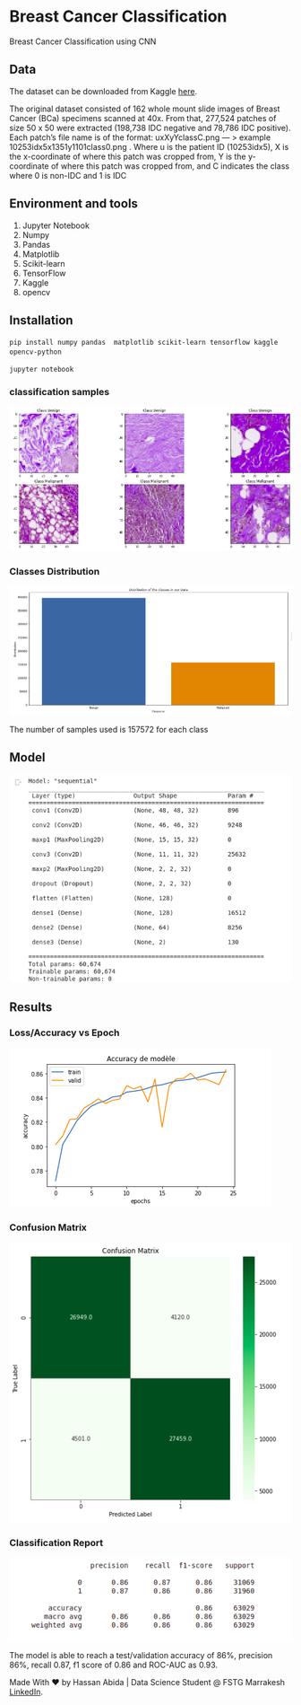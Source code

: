 # Breast Cancer Classification

Breast Cancer Classification using CNN


## Data

The dataset can be downloaded from Kaggle [here](https://www.kaggle.com/paultimothymooney/breast-histopathology-images).

The original dataset consisted of 162 whole mount slide images of Breast Cancer (BCa) specimens scanned at 40x. From that, 277,524 patches of size 50 x 50 were extracted (198,738 IDC negative and 78,786 IDC positive). Each patch’s file name is of the format: uxXyYclassC.png — > example 10253idx5x1351y1101class0.png . Where u is the patient ID (10253idx5), X is the x-coordinate of where this patch was cropped from, Y is the y-coordinate of where this patch was cropped from, and C indicates the class where 0 is non-IDC and 1 is IDC
    

## Environment and tools

1. Jupyter Notebook
2. Numpy
3. Pandas
4. Matplotlib
5. Scikit-learn
6. TensorFlow
7. Kaggle
8. opencv

## Installation

`pip install numpy pandas  matplotlib scikit-learn tensorflow kaggle opencv-python `

`jupyter notebook`

### classification samples

![samples](images/samples.png)

### Classes Distribution
![samples](images/classes.png)

The number of samples used is 157572 for each class

## Model

![model](images/model.png)

## Results

### Loss/Accuracy vs Epoch

![loss/accuracy](images/valid.png)


### Confusion Matrix

![roc-auc](images/cm.png)

### Classification Report

![roc-auc](images/report.png)



The model is able to reach a test/validation accuracy of 86%, precision 86%, recall 0.87, f1 score of 0.86 and ROC-AUC as 0.93.

Made With ♥ by Hassan Abida | Data Science Student @ FSTG Marrakesh [LinkedIn](https://www.linkedin.com/in/hassan-abida/).
